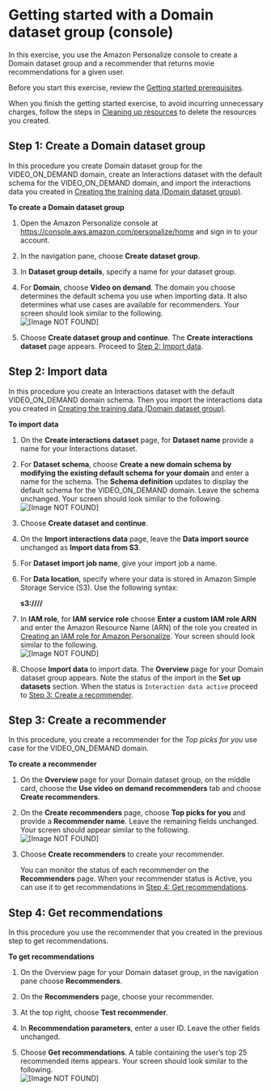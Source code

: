 # Getting started with a Domain dataset group \(console\)<a name="getting-started-console-domain"></a>

In this exercise, you use the Amazon Personalize console to create a Domain dataset group and a recommender that returns movie recommendations for a given user\.

Before you start this exercise, review the [Getting started prerequisites](gs-prerequisites.md)\.

When you finish the getting started exercise, to avoid incurring unnecessary charges, follow the steps in [Cleaning up resources](gs-cleanup.md) to delete the resources you created\. 

## Step 1: Create a Domain dataset group<a name="getting-started-console-import-dataset-domain"></a>

 In this procedure you create Domain dataset group for the VIDEO\_ON\_DEMAND domain, create an Interactions dataset with the default schema for the VIDEO\_ON\_DEMAND domain, and import the interactions data you created in [Creating the training data \(Domain dataset group\)](gs-prerequisites.md#gs-data-prep-domain)\. 

**To create a Domain dataset group**

1. Open the Amazon Personalize console at [https://console\.aws\.amazon\.com/personalize/home](https://console.aws.amazon.com/personalize/home) and sign in to your account\.

1. In the navigation pane, choose **Create dataset group**\.

1. In **Dataset group details**, specify a name for your dataset group\. 

1.  For **Domain**, choose **Video on demand**\. The domain you choose determines the default schema you use when importing data\. It also determines what use cases are available for recommenders\. Your screen should look similar to the following\.   
![\[Image NOT FOUND\]](http://docs.aws.amazon.com/personalize/latest/dg/images/gs-domain-1-create-dsg.png)

1. Choose **Create dataset group and continue**\. The **Create interactions dataset** page appears\. Proceed to [Step 2: Import data](#getting-started-import-data-domain)\.

## Step 2: Import data<a name="getting-started-import-data-domain"></a>

 In this procedure you create an Interactions dataset with the default VIDEO\_ON\_DEMAND domain schema\. Then you import the interactions data you created in [Creating the training data \(Domain dataset group\)](gs-prerequisites.md#gs-data-prep-domain)\. 

**To import data**

1. On the **Create interactions dataset** page, for **Dataset name** provide a name for your Interactions dataset\. 

1. For **Dataset schema**, choose **Create a new domain schema by modifying the existing default schema for your domain** and enter a name for the schema\. The **Schema definition** updates to display the default schema for the VIDEO\_ON\_DEMAND domain\. Leave the schema unchanged\. Your screen should look similar to the following\.   
![\[Image NOT FOUND\]](http://docs.aws.amazon.com/personalize/latest/dg/images/gs-domain-2-create-dataset.png)

1. Choose **Create dataset and continue**\.

1. On the **Import interactions data** page, leave the **Data import source** unchanged as **Import data from S3**\.

1. For **Dataset import job name**, give your import job a name\.

1. For **Data location**, specify where your data is stored in Amazon Simple Storage Service \(S3\)\. Use the following syntax:

   **s3://<name of your S3 bucket>/<folder path>/<CSV filename>**

1. In **IAM role**, for **IAM service role** choose **Enter a custom IAM role ARN** and enter the Amazon Resource Name \(ARN\) of the role you created in [Creating an IAM role for Amazon Personalize](aws-personalize-set-up-permissions.md#set-up-create-role-with-permissions)\. Your screen should look similar to the following\.  
![\[Image NOT FOUND\]](http://docs.aws.amazon.com/personalize/latest/dg/images/gs-domain-3-import-job.png)

1. Choose **Import data** to import data\. The **Overview** page for your Domain dataset group appears\. Note the status of the import in the **Set up datasets** section\. When the status is `Interaction data active` proceed to [Step 3: Create a recommender](#getting-started-console-create-recommenders)\.

## Step 3: Create a recommender<a name="getting-started-console-create-recommenders"></a>

In this procedure, you create a recommender for the *Top picks for you* use case for the VIDEO\_ON\_DEMAND domain\.

**To create a recommender**

1.  On the **Overview** page for your Domain dataset group, on the middle card, choose the **Use video on demand recommenders** tab and choose **Create recommenders**\. 

1. On the **Create recommenders** page, choose **Top picks for you** and provide a **Recommender name**\. Leave the remaining fields unchanged\. Your screen should appear similar to the following\.  
![\[Image NOT FOUND\]](http://docs.aws.amazon.com/personalize/latest/dg/images/gs-domain-4-create-recommender.png)

1. Choose **Create recommenders** to create your recommender\.

   You can monitor the status of each recommender on the **Recommenders** page\. When your recommender status is Active, you can use it to get recommendations in [Step 4: Get recommendations](#getting-started-console-get-recommendations-domain)\.

## Step 4: Get recommendations<a name="getting-started-console-get-recommendations-domain"></a>

In this procedure you use the recommender that you created in the previous step to get recommendations\.

**To get recommendations**

1. On the Overview page for your Domain dataset group, in the navigation pane choose **Recommenders**\.

1.  On the **Recommenders** page, choose your recommender\. 

1.  At the top right, choose **Test recommender**\. 

1. In **Recommendation parameters**, enter a user ID\. Leave the other fields unchanged\.

1. Choose **Get recommendations**\. A table containing the user’s top 25 recommended items appears\. Your screen should look similar to the following\.  
![\[Image NOT FOUND\]](http://docs.aws.amazon.com/personalize/latest/dg/images/gs-domain-5-get-recc.png)